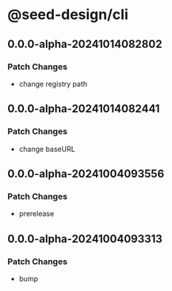 # @seed-design/cli

## 0.0.0-alpha-20241014082802

### Patch Changes

- change registry path

## 0.0.0-alpha-20241014082441

### Patch Changes

- change baseURL

## 0.0.0-alpha-20241004093556

### Patch Changes

- prerelease

## 0.0.0-alpha-20241004093313

### Patch Changes

- bump
